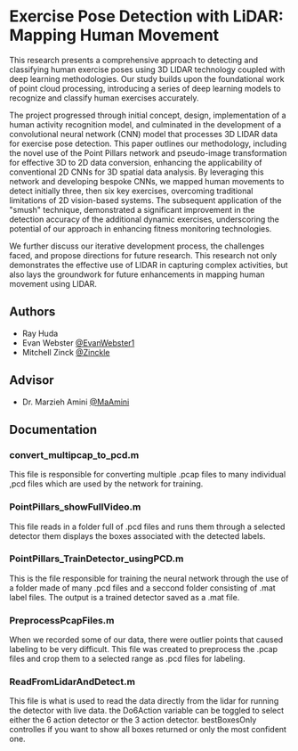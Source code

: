 
# Exercise Pose Detection with LiDAR: Mapping Human Movement


This research presents a comprehensive approach to detecting and classifying human exercise poses using 3D LIDAR technology coupled with deep learning methodologies. Our study builds upon the foundational work of point cloud processing, introducing a series of deep learning models to recognize and classify human exercises accurately. 

The project progressed through initial concept, design, implementation of a human activity recognition model, and culminated in the development of a convolutional neural network (CNN) model that processes 3D LIDAR data for exercise pose detection. This paper outlines our methodology, including the novel use of the Point Pillars network and pseudo-image transformation for effective 3D to 2D data conversion, enhancing the applicability of conventional 2D CNNs for 3D spatial data analysis. By leveraging this network and developing bespoke CNNs, we mapped human movements to detect initially three, then six key exercises, overcoming traditional limitations of 2D vision-based systems. The subsequent application of the "smush" technique, demonstrated a significant improvement in the detection accuracy of the additional dynamic exercises, underscoring the potential of our approach in enhancing fitness monitoring technologies. 

We further discuss our iterative development process, the challenges faced, and propose directions for future research. This research not only demonstrates the effective use of LIDAR in capturing complex activities, but also lays the groundwork for future enhancements in mapping human movement using LIDAR.

## Authors

- Ray Huda
- Evan Webster [@EvanWebster1](https://www.github.com/EvanWebster1)
- Mitchell Zinck [@Zinckle](https://www.github.com/Zinckle)

## Advisor
- Dr. Marzieh Amini [@MaAmini](https://www.github.com/MaAmini)

## Documentation

### convert_multipcap_to_pcd.m
This file is responsible for converting multiple .pcap files to many individual ,pcd files which are used by the network for training.

### PointPillars_showFullVideo.m
This file reads in a folder full of .pcd files and runs them through a selected detector them displays the boxes associated with the detected labels.

### PointPillars_TrainDetector_usingPCD.m
This is the file responsible for training the neural network through the use of a folder made of many .pcd files and a seccond folder consisting of .mat label files. The output is a trained detector saved as a .mat file.

### PreprocessPcapFiles.m
When we recorded some of our data, there were outlier points that caused labeling to be very difficult. This file was created to preprocess the .pcap files and crop them to a selected range as .pcd files for labeling.

### ReadFromLidarAndDetect.m
This file is what is used to read the data directly from the lidar for running the detector with live data. the Do6Action variable can be toggled to select either the 6 action detector or the 3 action detector. bestBoxesOnly controlles if you want to show all boxes returned or only the most confident one.